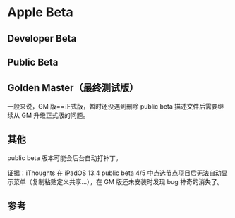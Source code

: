 # Apple Beta


## Developer Beta

## Public Beta

## Golden Master（最终测试版）

一般来说，GM 版==正式版，暂时还没遇到删除 public beta 描述文件后需要继续从 GM 升级正式版的问题。

## 其他

public beta 版本可能会后台自动打补丁。

证据：iThoughts 在 iPadOS 13.4 public beta 4/5 中点选节点项目后无法自动显示菜单（复制粘贴定义共享…），在 GM 版还未安装时发现 bug 神奇的消失了。

## 参考

